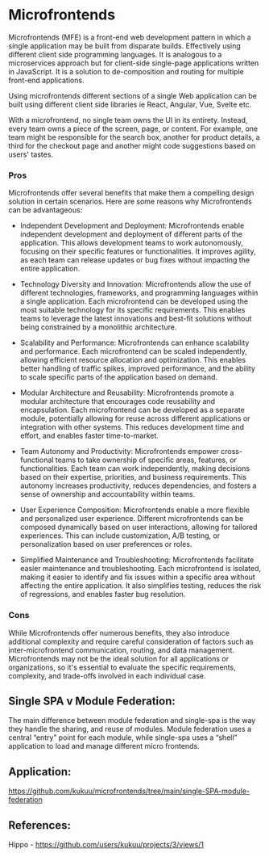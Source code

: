 # Microfrontends

Microfrontends (MFE) is a front-end web development pattern in which a single application may be built from disparate builds. Effectively using different client side programming languages. It is analogous to a microservices approach but for client-side single-page applications written in JavaScript. It is a solution to de-composition and routing for multiple front-end applications.

Using microfrontends different sections of a single Web application can be built using different client side libraries ie React, Angular, Vue, Svelte etc.

With a microfrontend, no single team owns the UI in its entirety. Instead, every team owns a piece of the screen, page, or content. For example, one team might be responsible for the search box, another for product details, a third for the checkout page and another might code suggestions based on users' tastes.

### Pros 

Microfrontends offer several benefits that make them a compelling design solution in certain scenarios. Here are some reasons why Microfrontends can be advantageous:

- Independent Development and Deployment: Microfrontends enable independent development and deployment of different parts of the application. This allows development teams to work autonomously, focusing on their specific features or functionalities. It improves agility, as each team can release updates or bug fixes without impacting the entire application.

- Technology Diversity and Innovation: Microfrontends allow the use of different technologies, frameworks, and programming languages within a single application. Each microfrontend can be developed using the most suitable technology for its specific requirements. This enables teams to leverage the latest innovations and best-fit solutions without being constrained by a monolithic architecture.

- Scalability and Performance: Microfrontends can enhance scalability and performance. Each microfrontend can be scaled independently, allowing efficient resource allocation and optimization. This enables better handling of traffic spikes, improved performance, and the ability to scale specific parts of the application based on demand.

- Modular Architecture and Reusability: Microfrontends promote a modular architecture that encourages code reusability and encapsulation. Each microfrontend can be developed as a separate module, potentially allowing for reuse across different applications or integration with other systems. This reduces development time and effort, and enables faster time-to-market.

- Team Autonomy and Productivity: Microfrontends empower cross-functional teams to take ownership of specific areas, features, or functionalities. Each team can work independently, making decisions based on their expertise, priorities, and business requirements. This autonomy increases productivity, reduces dependencies, and fosters a sense of ownership and accountability within teams.

- User Experience Composition: Microfrontends enable a more flexible and personalized user experience. Different microfrontends can be composed dynamically based on user interactions, allowing for tailored experiences. This can include customization, A/B testing, or personalization based on user preferences or roles.

- Simplified Maintenance and Troubleshooting: Microfrontends facilitate easier maintenance and troubleshooting. Each microfrontend is isolated, making it easier to identify and fix issues within a specific area without affecting the entire application. It also simplifies testing, reduces the risk of regressions, and enables faster bug resolution.

### Cons
While Microfrontends offer numerous benefits, they also introduce additional complexity and require careful consideration of factors such as inter-microfrontend communication, routing, and data management. Microfrontends may not be the ideal solution for all applications or organizations, so it's essential to evaluate the specific requirements, complexity, and trade-offs involved in each individual case.

## Single SPA v Module Federation:
The main difference between module federation and single-spa is the way they handle the sharing, and reuse of modules.
Module federation uses a central “entry” point for each module, while single-spa uses a “shell” application to load and manage different micro frontends.

## Application:
https://github.com/kukuu/microfrontends/tree/main/single-SPA-module-federation

## References:
Hippo - https://github.com/users/kukuu/projects/3/views/1
